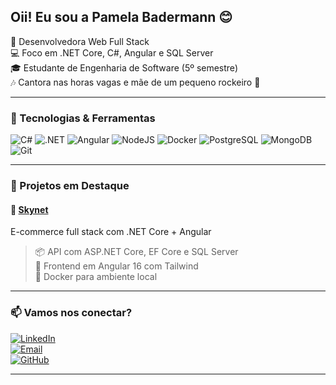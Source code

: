 ## Oii! Eu sou a Pamela Badermann 😊

🎯 Desenvolvedora Web Full Stack  
💻 Foco em .NET Core, C#, Angular e SQL Server  
🎓 Estudante de Engenharia de Software (5º semestre)  
🎶 Cantora nas horas vagas e mãe de um pequeno rockeiro 🤘

---

### 🚀 Tecnologias & Ferramentas

![C#](https://img.shields.io/badge/C%23-239120?style=flat-square&logo=c-sharp&logoColor=white)
![.NET](https://img.shields.io/badge/.NET-512BD4?style=flat-square&logo=dotnet&logoColor=white)
![Angular](https://img.shields.io/badge/Angular-DD0031?style=flat-square&logo=angular&logoColor=white)
![NodeJS](https://img.shields.io/badge/Node.js-43853D?style=flat-square&logo=node.js&logoColor=white)
![Docker](https://img.shields.io/badge/Docker-2496ED?style=flat-square&logo=docker&logoColor=white)
![PostgreSQL](https://img.shields.io/badge/PostgreSQL-316192?style=flat-square&logo=postgresql&logoColor=white)
![MongoDB](https://img.shields.io/badge/MongoDB-4EA94B?style=flat-square&logo=mongodb&logoColor=white)
![Git](https://img.shields.io/badge/Git-F05032?style=flat-square&logo=git&logoColor=white)

---

### 🌟 Projetos em Destaque

#### 🛒 [Skynet](https://github.com/PamelaMBadermann/skynet)
E-commerce full stack com .NET Core + Angular  
> 📦 API com ASP.NET Core, EF Core e SQL Server  
> 🎨 Frontend em Angular 16 com Tailwind  
> 🐳 Docker para ambiente local

---

### 📫 Vamos nos conectar?

[![LinkedIn](https://img.shields.io/badge/LinkedIn-blue?style=flat-square&logo=linkedin&logoColor=white)](https://www.linkedin.com/in/pamelabadermann)  
[![Email](https://img.shields.io/badge/Gmail-red?style=flat-square&logo=gmail&logoColor=white)](mailto:badermann.pamela@gmail.com)  
[![GitHub](https://img.shields.io/badge/GitHub-000?style=flat-square&logo=github&logoColor=white)](https://github.com/PamelaMBadermann)  

---
